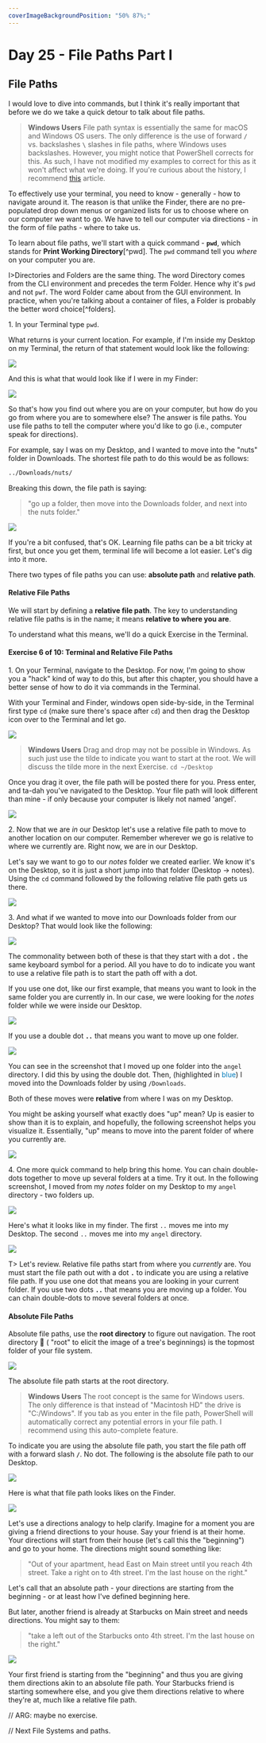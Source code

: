 ```yaml
---
coverImageBackgroundPosition: "50% 87%;"
---
```


# Day 25 - File Paths Part I

## File Paths

I would love to dive into commands, but I think it's really important that before we do we take a quick detour to talk about file paths.

> **Windows Users**
> File path syntax is essentially the same for macOS and Windows OS users. The only difference is the use of forward **`/`** vs. backslashes **`\`** slashes in file paths, where Windows uses backslashes. However, you might notice that PowerShell corrects for this. As such, I have not modified my examples to correct for this as it won't affect what we're doing. If you're curious about the history, I recommend [this](https://www.howtogeek.com/181774/why-windows-uses-backslashes-and-everything-else-uses-forward-slashes/) article.

To effectively use your terminal, you need to know - generally - how to navigate around it. The reason is that unlike the Finder, there are no pre-populated drop down menus or organized lists for us to choose where on our computer we want to go. We have to tell our computer via directions - in the form of file paths - where to take us.

To learn about file paths, we'll start with a quick command - **`pwd`**, which stands for **Print Working Directory**[^pwd]. The `pwd` command tell you _where_ on your computer you are.

I>Directories and Folders are the same thing. The word Directory comes from the CLI environment and precedes the term Folder. Hence why it's `pwd` and not `pwf`. The word Folder came about from the GUI environment. In practice, when you're talking about a container of files, a Folder is probably the better word choice[^folders].

1\. In your Terminal type `pwd`.

What returns is your current location. For example, if I'm inside my Desktop on my Terminal, the return of that statement would look like the following:

![](images/6-terminal/pwd-desktop.png)

And this is what that would look like if I were in my Finder:

![](images/6-terminal/finder-desktop.png)

So that's how you find out where you are on your computer, but how do you go from where you are to somewhere else? The answer is file paths. You use file paths to tell the computer where you'd like to go (i.e., computer speak for directions).

For example, say I was on my Desktop, and I wanted to move into the "nuts" folder in Downloads. The shortest file path to do this would be as follows:

```bash
../Downloads/nuts/
```

Breaking this down, the file path is saying:

> "go up a folder, then move into the Downloads folder, and next into the nuts folder."

![](images/6-terminal/file-path-breakdown.png)

If you're a bit confused, that's OK. Learning file paths can be a bit tricky at first, but once you get them, terminal life will become a lot easier. Let's dig into it more.

There two types of file paths you can use: **absolute path** and **relative path**.

#### Relative File Paths

We will start by defining a **relative file path**. The key to understanding relative file paths is in the name; it means **relative to where you are**.

To understand what this means, we'll do a quick Exercise in the Terminal.

#### Exercise 6 of 10: Terminal and Relative File Paths

1\. On your Terminal, navigate to the Desktop. For now, I'm going to show you a "hack" kind of way to do this, but after this chapter, you should have a better sense of how to do it via commands in the Terminal.

With your Terminal and Finder, windows open side-by-side, in the Terminal first type `cd` (make sure there's space after `cd`) and then drag the Desktop icon over to the Terminal and let go.

![](images/6-terminal/drag-desktop.png)

> **Windows Users**
> Drag and drop may not be possible in Windows. As such just use the tilde to indicate you want to start at the root. We will discuss the tilde more in the next Exercise. `cd ~/Desktop`

Once you drag it over, the file path will be posted there for you. Press enter, and ta-dah you've navigated to the Desktop. Your file path will look different than mine - if only because your computer is likely not named 'angel'.

![](images/6-terminal/desktop-drag-file-path.png)

2\. Now that we are _in_ our Desktop let's use a relative file path to move to another location on our computer. Remember wherever we go is relative to where we currently are. Right now, we are in our Desktop.

Let's say we want to go to our _notes_ folder we created earlier. We know it's on the Desktop, so it is just a short jump into that folder (Desktop -> notes). Using the `cd` command followed by the following relative file path gets us there.

![](images/6-terminal/cd-dot-notes.png)

3\. And what if we wanted to move into our Downloads folder from our Desktop? That would look like the following:

![](images/6-terminal/dot-dot-downloads.png)

The commonality between both of these is that they start with a dot **`.`** the same keyboard symbol for a period. All you have to do to indicate you want to use a relative file path is to start the path off with a dot.

If you use one dot, like our first example, that means you want to look in the same folder you are currently in. In our case, we were looking for the _notes_ folder while we were inside our Desktop.

![](images/6-terminal/single-dot.png)

If you use a double dot **`..`** that means you want to move up one folder.

![](images/6-terminal/double-dot.png)

You can see in the screenshot that I moved up one folder into the `angel` directory. I did this by using the double dot. Then, (highlighted in <span style="color:#007bbb">blue</span>) I moved into the Downloads folder by using `/Downloads`.

Both of these moves were **relative** from where I was on my Desktop.

You might be asking yourself what exactly does "up" mean? Up is easier to show than it is to explain, and hopefully, the following screenshot helps you visualize it. Essentially, "up" means to move into the parent folder of where you currently are.

![](images/6-terminal/up-one-folder.png)

4\. One more quick command to help bring this home. You can chain double-dots together to move up several folders at a time. Try it out. In the following screenshot, I moved from my _notes_ folder on my Desktop to my `angel` directory - two folders up.

![](images/6-terminal/move-two-folders-up.png)

Here's what it looks like in my finder. The first `..` moves me into my Desktop. The second `..` moves me into my `angel` directory.

![](images/6-terminal/finder-double-dot-chain.png)

T> Let's review. Relative file paths start from where you _currently_ are. You must start the file path out with a dot **`.`** to indicate you are using a relative file path. If you use one dot that means you are looking in your current folder. If you use two dots **`..`** that means you are moving up a folder. You can chain double-dots to move several folders at once.

#### Absolute File Paths

Absolute file paths, use the **root directory** to figure out navigation. The root directory 🌳 ( "root" to elicit the image of a tree's beginnings) is the topmost folder of your file system.

![](images/6-terminal/root-directory.png)

The absolute file path starts at the root directory.

> **Windows Users**
> The root concept is the same for Windows users. The only difference is that instead of "Macintosh HD" the drive is "C:/Windows". If you tab as you enter in the file path, PowerShell will automatically correct any potential errors in your file path. I recommend using this auto-complete feature.

To indicate you are using the absolute file path, you start the file path off with a forward slash **`/`**. No dot. The following is the absolute file path to our Desktop.

![](images/6-terminal/root-directory-2.png)

Here is what that file path looks likes on the Finder.

![](images/6-terminal/root-directory-3.png)

Let's use a directions analogy to help clarify. Imagine for a moment you are giving a friend directions to your house. Say your friend is at their home. Your directions will start from their house (let's call this the "beginning") and go to your home. The directions might sound something like:

> "Out of your apartment, head East on Main street until you reach 4th street. Take a right on to 4th street. I'm the last house on the right."

Let's call that an absolute path - your directions are starting from the beginning - or at least how I've defined beginning here.

But later, another friend is already at Starbucks on Main street and needs directions. You might say to them:

> "take a left out of the Starbucks onto 4th street. I'm the last house on the right."

![](images/6-terminal/map.png)

Your first friend is starting from the "beginning" and thus you are giving them directions akin to an absolute file path. Your Starbucks friend is starting somewhere else, and you give them directions relative to where they're at, much like a relative file path.

// ARG: maybe no exercise. 

// Next File Systems and paths.